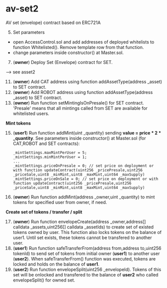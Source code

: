 # av-set2
AV set (envelope) contract based on ERC721A

5) Set parameters
- open AccessControl.sol and add addresses of deployed whitelists to function Whitelisted(). Remove template row from that function.
- change parameters inside constructor() at Master.sol.
7) (**owner**) Deploy Set (Envelope) contract for SET.

--> see asset2

11) (**owner**) Add CAT address using function addAssetType(address _asset) to SET contract.
12) (**owner**) Add ROBOT address using function addAssetType(address _asset) to SET contract.
13) (**owner**) Run function setMintingIsOnPresale() for SET contract. 'Presale' means that all mintings called from SET are available for whitelisted users.

**Mint tokens**

15) (**user1**) Run function addMint(uint _quantity) sending **value = price * 2 * _quantity**. See parameters inside constructor() at Master.sol (for CAT,ROBOT and SET contracts):

        _mintSettings.maxMintPerUser = 5;
        _mintSettings.minMintPerUser = 1;
        ...
        _mintSettings.priceOnPresale = 0; // set price on deployment or with function updateContract(uint256 _pricePresale,uint256 _priceSale,uint8 _minMint,uint8 _maxMint,uint64 _maxSupply)
        _mintSettings.priceOnSale = 0; // set price on deployment or with function updateContract(uint256 _pricePresale,uint256 _priceSale,uint8 _minMint,uint8 _maxMint,uint64 _maxSupply)

15) (**owner**) Run function addMint(address _owner,uint _quantity) to mint tokens for specified user from owner, if need.

**Create set of tokens / transfer / split**

17) (**owner**) Run function envelopeCreate(address _owner,address[] calldata _assets,uint256[] calldata _assetIds) to create set of existed tokens owned by user. This function also locks tokens on the balance of user1. Until set exists, these tokens cannot be transfered to another user.
18) (**user1**) Run function safeTransferFrom(address from,address to,uint256 tokenId) to send set of tokens from initial owner (**user1**) to another user (**user2**). When safeTransferFrom() function was executed, tokens are locked and holds on the balance of **user1**.
19) (**user2**) Run function envelopeSplit(uint256 _envelopeId). Tokens of this set will be onlocked and transfered to the balance of **user2** who called envelopeSplit() for owned set.
